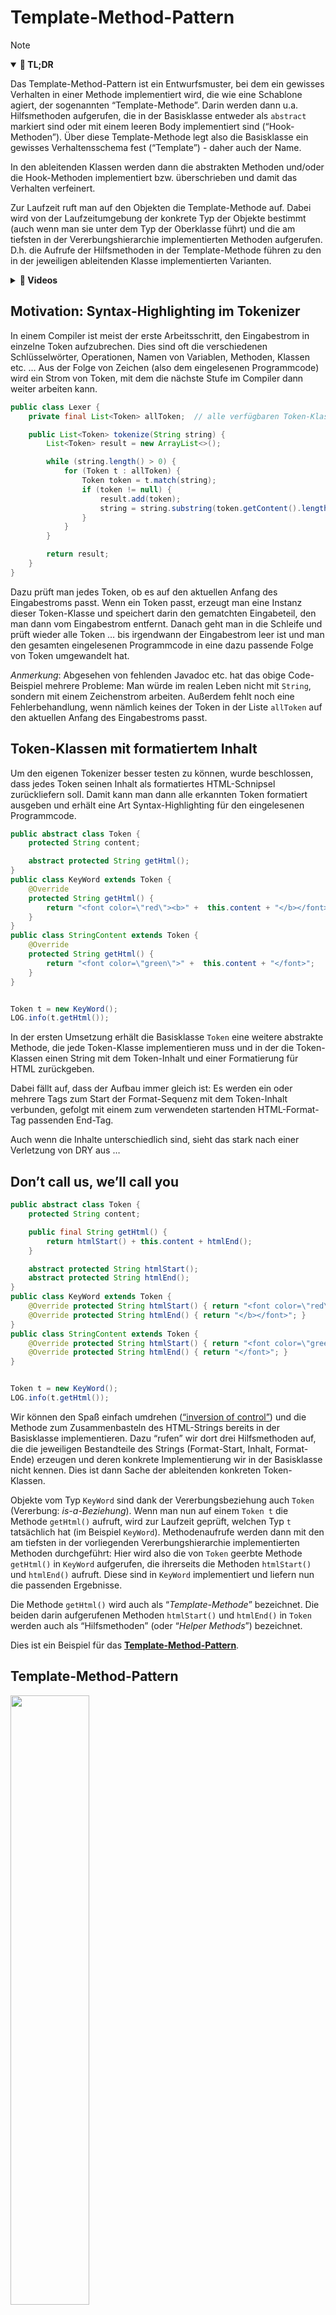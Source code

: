 # Template-Method-Pattern

> [!NOTE]
>
> <details open>
>
> <summary><strong>🎯 TL;DR</strong></summary>
>
> Das Template-Method-Pattern ist ein Entwurfsmuster, bei dem ein
> gewisses Verhalten in einer Methode implementiert wird, die wie eine
> Schablone agiert, der sogenannten “Template-Methode”. Darin werden
> dann u.a. Hilfsmethoden aufgerufen, die in der Basisklasse entweder
> als `abstract` markiert sind oder mit einem leeren Body implementiert
> sind (“Hook-Methoden”). Über diese Template-Methode legt also die
> Basisklasse ein gewisses Verhaltensschema fest (“Template”) - daher
> auch der Name.
>
> In den ableitenden Klassen werden dann die abstrakten Methoden
> und/oder die Hook-Methoden implementiert bzw. überschrieben und damit
> das Verhalten verfeinert.
>
> Zur Laufzeit ruft man auf den Objekten die Template-Methode auf. Dabei
> wird von der Laufzeitumgebung der konkrete Typ der Objekte bestimmt
> (auch wenn man sie unter dem Typ der Oberklasse führt) und die am
> tiefsten in der Vererbungshierarchie implementierten Methoden
> aufgerufen. D.h. die Aufrufe der Hilfsmethoden in der Template-Methode
> führen zu den in der jeweiligen ableitenden Klasse implementierten
> Varianten.
>
> </details>
>
> <details>
>
> <summary><strong>🎦 Videos</strong></summary>
>
> - [VL Template-Method-Pattern](https://youtu.be/EE-n2T6AO-g)
>
> </details>

## Motivation: Syntax-Highlighting im Tokenizer

In einem Compiler ist meist der erste Arbeitsschritt, den Eingabestrom
in einzelne Token aufzubrechen. Dies sind oft die verschiedenen
Schlüsselwörter, Operationen, Namen von Variablen, Methoden, Klassen
etc. … Aus der Folge von Zeichen (also dem eingelesenen Programmcode)
wird ein Strom von Token, mit dem die nächste Stufe im Compiler dann
weiter arbeiten kann.

``` java
public class Lexer {
    private final List<Token> allToken;  // alle verfügbaren Token-Klassen

    public List<Token> tokenize(String string) {
        List<Token> result = new ArrayList<>();

        while (string.length() > 0) {
            for (Token t : allToken) {
                Token token = t.match(string);
                if (token != null) {
                    result.add(token);
                    string = string.substring(token.getContent().length(), string.length());
                }
            }
        }

        return result;
    }
}
```

Dazu prüft man jedes Token, ob es auf den aktuellen Anfang des
Eingabestroms passt. Wenn ein Token passt, erzeugt man eine Instanz
dieser Token-Klasse und speichert darin den gematchten Eingabeteil, den
man dann vom Eingabestrom entfernt. Danach geht man in die Schleife und
prüft wieder alle Token … bis irgendwann der Eingabestrom leer ist und
man den gesamten eingelesenen Programmcode in eine dazu passende Folge
von Token umgewandelt hat.

*Anmerkung*: Abgesehen von fehlenden Javadoc etc. hat das obige
Code-Beispiel mehrere Probleme: Man würde im realen Leben nicht mit
`String`, sondern mit einem Zeichenstrom arbeiten. Außerdem fehlt noch
eine Fehlerbehandlung, wenn nämlich keines der Token in der Liste
`allToken` auf den aktuellen Anfang des Eingabestroms passt.

## Token-Klassen mit formatiertem Inhalt

Um den eigenen Tokenizer besser testen zu können, wurde beschlossen,
dass jedes Token seinen Inhalt als formatiertes HTML-Schnipsel
zurückliefern soll. Damit kann man dann alle erkannten Token formatiert
ausgeben und erhält eine Art Syntax-Highlighting für den eingelesenen
Programmcode.

``` java
public abstract class Token {
    protected String content;

    abstract protected String getHtml();
}
public class KeyWord extends Token {
    @Override
    protected String getHtml() {
        return "<font color=\"red\"><b>" +  this.content + "</b></font>";
    }
}
public class StringContent extends Token {
    @Override
    protected String getHtml() {
        return "<font color=\"green\">" +  this.content + "</font>";
    }
}


Token t = new KeyWord();
LOG.info(t.getHtml());
```

In der ersten Umsetzung erhält die Basisklasse `Token` eine weitere
abstrakte Methode, die jede Token-Klasse implementieren muss und in der
die Token-Klassen einen String mit dem Token-Inhalt und einer
Formatierung für HTML zurückgeben.

Dabei fällt auf, dass der Aufbau immer gleich ist: Es werden ein oder
mehrere Tags zum Start der Format-Sequenz mit dem Token-Inhalt
verbunden, gefolgt mit einem zum verwendeten startenden HTML-Format-Tag
passenden End-Tag.

Auch wenn die Inhalte unterschiedlich sind, sieht das stark nach einer
Verletzung von DRY aus …

## Don’t call us, we’ll call you

``` java
public abstract class Token {
    protected String content;

    public final String getHtml() {
        return htmlStart() + this.content + htmlEnd();
    }

    abstract protected String htmlStart();
    abstract protected String htmlEnd();
}
public class KeyWord extends Token {
    @Override protected String htmlStart() { return "<font color=\"red\"><b>"; }
    @Override protected String htmlEnd() { return "</b></font>"; }
}
public class StringContent extends Token {
    @Override protected String htmlStart() { return "<font color=\"green\">"; }
    @Override protected String htmlEnd() { return "</font>"; }
}


Token t = new KeyWord();
LOG.info(t.getHtml());
```

Wir können den Spaß einfach umdrehen ([“inversion of
control”](https://en.wikipedia.org/wiki/Inversion_of_control)) und die
Methode zum Zusammenbasteln des HTML-Strings bereits in der Basisklasse
implementieren. Dazu “rufen” wir dort drei Hilfsmethoden auf, die die
jeweiligen Bestandteile des Strings (Format-Start, Inhalt, Format-Ende)
erzeugen und deren konkrete Implementierung wir in der Basisklasse nicht
kennen. Dies ist dann Sache der ableitenden konkreten Token-Klassen.

Objekte vom Typ `KeyWord` sind dank der Vererbungsbeziehung auch `Token`
(Vererbung: *is-a-Beziehung*). Wenn man nun auf einem `Token t` die
Methode `getHtml()` aufruft, wird zur Laufzeit geprüft, welchen Typ `t`
tatsächlich hat (im Beispiel `KeyWord`). Methodenaufrufe werden dann mit
den am tiefsten in der vorliegenden Vererbungshierarchie implementierten
Methoden durchgeführt: Hier wird also die von `Token` geerbte Methode
`getHtml()` in `KeyWord` aufgerufen, die ihrerseits die Methoden
`htmlStart()` und `htmlEnd()` aufruft. Diese sind in `KeyWord`
implementiert und liefern nun die passenden Ergebnisse.

Die Methode `getHtml()` wird auch als “*Template-Methode*” bezeichnet.
Die beiden darin aufgerufenen Methoden `htmlStart()` und `htmlEnd()` in
`Token` werden auch als “Hilfsmethoden” (oder “*Helper Methods*”)
bezeichnet.

Dies ist ein Beispiel für das
**[Template-Method-Pattern](https://en.wikipedia.org/wiki/Template_method_pattern)**.

## Template-Method-Pattern

<img src="images/template-method.png" width="50%">

### Aufbau Template-Method-Pattern

In der Basisklasse implementiert man eine Template-Methode (in der
Skizze `templateMethod`), die sich auf anderen in der Basisklasse
deklarierten (Hilfs-) Methoden “abstützt” (diese also aufruft; in der
Skizze `method1`, `method2`, `method3`). Diese Hilfsmethoden können als
`abstract` markiert werden und müssen dann von den ableitenden Klassen
implementiert werden (in der Skizze `method1` und `method2`). Man kann
aber auch einige/alle dieser aufgerufenen Hilfsmethoden in der
Basisklasse implementieren (beispielsweise mit einem leeren Body -
sogenannte “Hook”-Methoden) und die ableitenden Klassen *können* dann
diese Methoden überschreiben und das Verhalten so neu formulieren (in
der Skizze `method3`).

Damit werden Teile des Verhaltens an die ableitenden Klassen
ausgelagert.

### Verwandtschaft zum Strategy-Pattern

Das Template-Method-Pattern hat eine starke Verwandtschaft zum
Strategy-Pattern.

Im Strategy-Pattern haben wir Verhalten komplett an andere Objekte
*delegiert*, indem wir in einer Methode einfach die passende Methode auf
dem übergebenen Strategie-Objekt aufgerufen haben.

Im Template-Method-Pattern nutzen wir statt Delegation die Mechanismen
Vererbung und dynamische Polymorphie und definieren in der Basis-Klasse
abstrakte oder Hook-Methoden, die wir bereits in der Template-Methode
der Basis-Klasse aufrufen. Damit ist das grobe Verhalten in der
Basis-Klasse festgelegt, wird aber in den ableitenden Klassen durch das
dortige Definieren oder Überschreiben der Hilfsmethoden verfeinert. Zur
Laufzeit werden dann durch die dynamische Polymorphie die tatsächlich
implementierten Hilfsmethoden in den ableitenden Klassen aufgerufen.
Damit lagert man im Template-Method-Pattern gewissermaßen nur Teile des
Verhaltens an die ableitenden Klassen aus.

## Wrap-Up

Template-Method-Pattern: Verhaltensänderung durch Vererbungsbeziehungen

- Basis-Klasse:
  - Template-Methode, die Verhalten definiert und Hilfsmethoden aufruft
  - Hilfsmethoden: Abstrakte Methoden (oder “Hook”:
    Basis-Implementierung)
- Ableitende Klassen: Verfeinern Verhalten durch Implementieren der
  Hilfsmethoden
- Zur Laufzeit: Dynamische Polymorphie: Aufruf der Template-Methode
  nutzt die im tatsächlichen Typ des Objekts implementierten
  Hilfsmethoden

## 📖 Zum Nachlesen

- Eilebrecht und Starke ([2013](#ref-Eilebrecht2013))
- Gamma u. a. ([2011](#ref-Gamma2011))

------------------------------------------------------------------------

> [!TIP]
>
> <details>
>
> <summary><strong>✅ Lernziele</strong></summary>
>
> - k3: Template-Method-Entwurfsmuster praktisch anwenden
>
> </details>
>
> <details>
>
> <summary><strong>🧩 Quizzes</strong></summary>
>
> - [Quiz Template-Method-Pattern
>   (ILIAS)](https://www.hsbi.de/elearning/goto.php?target=tst_1106538&client_id=FH-Bielefeld)
>
> </details>
>
> <details>
>
> <summary><strong>🏅 Challenges</strong></summary>
>
> Schreiben Sie eine abstrakte Klasse Drucker. Implementieren Sie die
> Funktion `kopieren`, bei der zuerst die Funktion `scannen` und dann
> die Funktion `drucken` aufgerufen wird. Der Kopiervorgang ist für alle
> Druckertypen identisch, das Scannen und Drucken ist abhängig vom
> Druckertyp.
>
> Implementieren Sie zusätzlich zwei unterschiedliche Druckertypen.
>
> - `Tintendrucker extends Drucker`
> - `Laserdrucker extends Drucker`
> - `Tintendrucker#scannen` loggt den Text “Scanne das Dokument mit dem
>   Tintendrucker.”
> - `Laserdrucker#scannen` loggt den Text “Scanne das Dokument mit dem
>   Laserdrucker.”
> - `Tintendrucker#drucken` loggt den Text “Drucke das Dokument auf dem
>   Tintendrucker.”
> - `Laserdrucker#drucken` loggt den Text “Drucke das Dokument auf dem
>   Laserdrucker.”
>
> Nutzen Sie das Template-Method-Pattern.
>
> </details>

------------------------------------------------------------------------

> [!NOTE]
>
> <details>
>
> <summary><strong>👀 Quellen</strong></summary>
>
> <div id="refs" class="references csl-bib-body hanging-indent"
> entry-spacing="0">
>
> <div id="ref-Eilebrecht2013" class="csl-entry">
>
> Eilebrecht, K., und G. Starke. 2013. *Patterns kompakt*. Springer.
>
> </div>
>
> <div id="ref-Gamma2011" class="csl-entry">
>
> Gamma, E., R. Helm, R. E. Johnson, und J. Vlissides. 2011. *Design
> Patterns*. Addison-Wesley.
>
> </div>
>
> </div>
>
> </details>

------------------------------------------------------------------------

<img src="https://licensebuttons.net/l/by-sa/4.0/88x31.png" width="10%">

Unless otherwise noted, this work is licensed under CC BY-SA 4.0.

<blockquote><p><sup><sub><strong>Last modified:</strong> 02b1db8 (markdown: reformat (#32), 2025-08-10)<br></sub></sup></p></blockquote>
